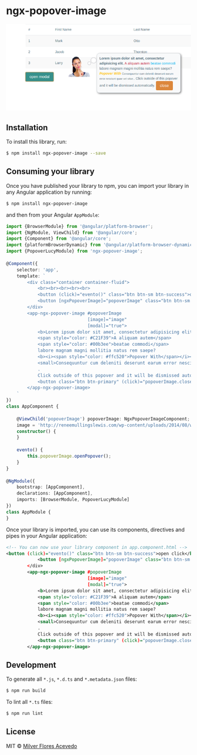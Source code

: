 # ngx-popover-image
![angular 4 popover-image](https://raw.githubusercontent.com/milvergithub/ngx-popover-image/master/resource/demo.png)
## Installation

To install this library, run:

```bash
$ npm install ngx-popover-image --save
```

## Consuming your library

Once you have published your library to npm, you can import your library in any Angular application by running:

```bash
$ npm install ngx-popover-image
```

and then from your Angular `AppModule`:

```typescript
import {BrowserModule} from '@angular/platform-browser';
import {NgModule, ViewChild} from '@angular/core';
import {Component} from '@angular/core';
import {platformBrowserDynamic} from '@angular/platform-browser-dynamic';
import {PopoverLucyModule} from 'ngx-popover-image';

@Component({
    selector: 'app',
    template: `
        <div class="container container-fluid">
            <br><br><br><br><br>
            <button (click)="evento()" class="btn btn-sm btn-success">open click</button>
            <button [ngxPopoverImage]="popoverImage" class="btn btn-sm btn-success">open hover</button>
        </div>
        <app-ngx-popover-image #popoverImage
                               [image]="image"
                               [modal]="true">
            <b>Lorem ipsum dolor sit amet, consectetur adipisicing elit.</b>
            <span style="color: #C21F39">A aliquam autem</span>
            <span style="color: #00b3ee">beatae commodi</span>
            labore magnam magni mollitia natus rem saepe?
            <b><i><span style="color: #ffc520">Popover With</span></i></b>
            <small>Consequuntur cum deleniti deserunt earum error nesciunt quae vel vitae.</small>
            .
            Click outside of this popover and it will be dismissed automatically.
            <button class="btn btn-primary" (click)="popoverImage.closePopover()">close</button>
        </app-ngx-popover-image>
    `
})
class AppComponent {

    @ViewChild('popoverImage') popoverImage: NgxPopoverImageComponent;
    image = 'http://reneemullingslewis.com/wp-content/uploads/2014/08/woman-smiling.png';
    constructor() {
    }

    evento() {
        this.popoverImage.openPopover();
    }
}

@NgModule({
    bootstrap: [AppComponent],
    declarations: [AppComponent],
    imports: [BrowserModule, PopoverLucyModule]
})
class AppModule {
}
```

Once your library is imported, you can use its components, directives and pipes in your Angular application:

```xml
<!-- You can now use your library component in app.component.html -->
<button (click)="evento()" class="btn btn-sm btn-success">open click</button>
            <button [ngxPopoverImage]="popoverImage" class="btn btn-sm btn-success">open hover</button>
        </div>
        <app-ngx-popover-image #popoverImage
                               [image]="image"
                               [modal]="true">
            <b>Lorem ipsum dolor sit amet, consectetur adipisicing elit.</b>
            <span style="color: #C21F39">A aliquam autem</span>
            <span style="color: #00b3ee">beatae commodi</span>
            labore magnam magni mollitia natus rem saepe?
            <b><i><span style="color: #ffc520">Popover With</span></i></b>
            <small>Consequuntur cum deleniti deserunt earum error nesciunt quae vel vitae.</small>
            .
            Click outside of this popover and it will be dismissed automatically.
            <button class="btn btn-primary" (click)="popoverImage.closePopover()">close</button>
        </app-ngx-popover-image>
```

## Development

To generate all `*.js`, `*.d.ts` and `*.metadata.json` files:

```bash
$ npm run build
```

To lint all `*.ts` files:

```bash
$ npm run lint
```

## License

MIT © [Milver Flores Acevedo](mailto:mfflowg@gmail.com)
